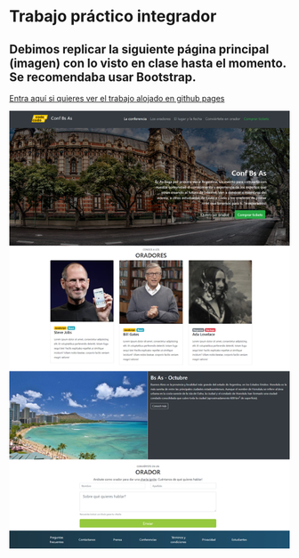# Trabajo práctico integrador

## Debimos replicar la siguiente página principal (imagen) con lo visto en clase hasta el momento. Se recomendaba usar Bootstrap.

[Entra aquí si quieres ver el trabajo alojado en github pages](https://francogenre.github.io/T.P.IntegradorBootstrap/index.html#)

![Imagen de cómo debe verse la web que debemos replicar](img/final_front.jpg)
